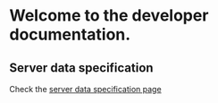 # Welcome to the developer documentation.
## Server data specification
Check the [server data specification page](serverapi.md) 


